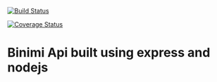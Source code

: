 [![Build Status](https://travis-ci.org/seunmeme/Binimi_Api.svg?branch=master)](https://travis-ci.org/seunmeme/Binimi_Api)

[![Coverage Status](https://coveralls.io/repos/github/seunmeme/Binimi_Api/badge.svg?branch=master)](https://coveralls.io/github/seunmeme/Binimi_Api?branch=master)

# Binimi Api built using express and nodejs